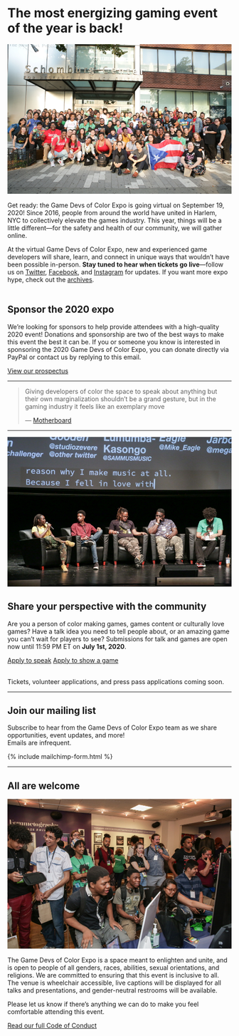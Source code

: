 # The most energizing gaming event of the year is back!

<p>
<img src="/assets/images/photos/2020/2020GDoCExpo01.jpg">
</p>

Get ready: the Game Devs of Color Expo is going virtual on September 19, 2020! Since 2016, people from around the world have united in Harlem, NYC to collectively elevate the games industry. This year, things will be a little different—for the safety and health of our community, we will gather online.

At the virtual Game Devs of Color Expo, new and experienced game developers will share, learn, and connect in unique ways that wouldn’t have been possible in-person. <b>Stay tuned to hear when tickets go live</b>—follow us on [Twitter](https://twitter.com/gdocexpo), [Facebook](https://www.facebook.com/GDoCExpo/), and [Instagram](https://www.instagram.com/gdocexpo/) for updates. If you want more expo hype, check out the [archives](/archive).
<br/><br/>

## Sponsor the 2020 expo

We’re looking for sponsors to help provide attendees with a high-quality 2020 event! Donations and sponsorship are two of the best ways to make this event the best it can be. If you or someone you know is interested in sponsoring the 2020 Game Devs of Color Expo, you can donate directly via PayPal or contact us by replying to this email.

<a href="/sponsor/2020GameDevsofColorExpoSponsorshipDeck.pdf" class="btn" target="_blank">View our prospectus</a>

----


<blockquote class="twitter-tweet" data-lang="en"><p lang="en" dir="ltr">
Giving developers of color the space to speak about anything but their own marginalization shouldn’t be a grand gesture, but in the gaming industry it feels like an exemplary move
</p>&mdash; <a href="https://motherboard.vice.com/en_us/article/5943vb/the-game-developers-of-color-expo-was-a-respite-from-the-hostile-gaming-scene">Motherboard</a></blockquote>


----

<p>
<img src="/assets/images/photos/2020/2020GDoCExpo02.jpg">
</p>

## Share your perspective with the community

Are you a person of color making games, games content or culturally love games? Have a talk idea you need to tell people about, or an amazing game you can’t wait for players to see? Submissions for talk and games are open now until 11:59 PM ET on <b>July 1st, 2020</b>.

<a href="https://bit.ly/gdoc2020speaker" class="btn" target="_blank">Apply to speak</a> <a href="https://bit.ly/gdoc2020game" class="btn" target="_blank">Apply to show a game</a>
<br/>
<br/>

Tickets, volunteer applications, and press pass applications coming soon.

----

## Join our mailing list

Subscribe to hear from the Game Devs of Color Expo team as we share opportunities, event updates, and more!<br/>
Emails are infrequent.

{% include mailchimp-form.html %}

----

## All are welcome

<p>
<img src="/assets/images/photos/2020/2020GDoCExpo03.jpg">
</p>


The Game Devs of Color Expo is a space meant to enlighten and unite, and is open to people of all genders, races, abilities, sexual orientations, and religions. We are committed to ensuring that this event is inclusive to all. The venue is wheelchair accessible, live captions will be displayed for all talks and presentations, and gender-neutral restrooms will be available.

Please let us know if there’s anything we can do to make you feel comfortable attending this event.

[Read our full Code of Conduct](/codeofconduct)
